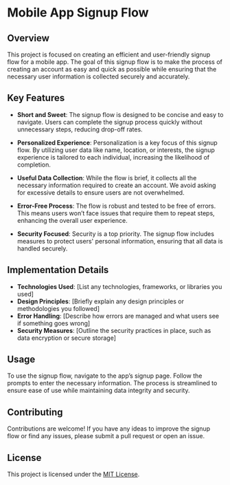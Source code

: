 # Mobile App Signup Flow

## Overview

This project is focused on creating an efficient and user-friendly signup flow for a mobile app. The goal of this signup flow is to make the process of creating an account as easy and quick as possible while ensuring that the necessary user information is collected securely and accurately.

## Key Features

- **Short and Sweet**: The signup flow is designed to be concise and easy to navigate. Users can complete the signup process quickly without unnecessary steps, reducing drop-off rates.

- **Personalized Experience**: Personalization is a key focus of this signup flow. By utilizing user data like name, location, or interests, the signup experience is tailored to each individual, increasing the likelihood of completion.

- **Useful Data Collection**: While the flow is brief, it collects all the necessary information required to create an account. We avoid asking for excessive details to ensure users are not overwhelmed.

- **Error-Free Process**: The flow is robust and tested to be free of errors. This means users won’t face issues that require them to repeat steps, enhancing the overall user experience.

- **Security Focused**: Security is a top priority. The signup flow includes measures to protect users' personal information, ensuring that all data is handled securely.

## Implementation Details

- **Technologies Used**: [List any technologies, frameworks, or libraries you used]
- **Design Principles**: [Briefly explain any design principles or methodologies you followed]
- **Error Handling**: [Describe how errors are managed and what users see if something goes wrong]
- **Security Measures**: [Outline the security practices in place, such as data encryption or secure storage]
  
## Usage

To use the signup flow, navigate to the app’s signup page. Follow the prompts to enter the necessary information. The process is streamlined to ensure ease of use while maintaining data integrity and security.

## Contributing

Contributions are welcome! If you have any ideas to improve the signup flow or find any issues, please submit a pull request or open an issue.

## License

This project is licensed under the [MIT License](LICENSE).

